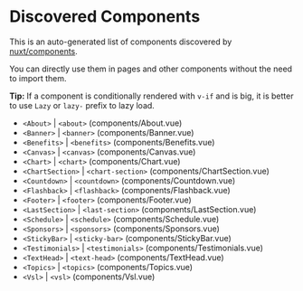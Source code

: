 # Discovered Components

This is an auto-generated list of components discovered by [nuxt/components](https://github.com/nuxt/components).

You can directly use them in pages and other components without the need to import them.

**Tip:** If a component is conditionally rendered with `v-if` and is big, it is better to use `Lazy` or `lazy-` prefix to lazy load.

- `<About>` | `<about>` (components/About.vue)
- `<Banner>` | `<banner>` (components/Banner.vue)
- `<Benefits>` | `<benefits>` (components/Benefits.vue)
- `<Canvas>` | `<canvas>` (components/Canvas.vue)
- `<Chart>` | `<chart>` (components/Chart.vue)
- `<ChartSection>` | `<chart-section>` (components/ChartSection.vue)
- `<Countdown>` | `<countdown>` (components/Countdown.vue)
- `<Flashback>` | `<flashback>` (components/Flashback.vue)
- `<Footer>` | `<footer>` (components/Footer.vue)
- `<LastSection>` | `<last-section>` (components/LastSection.vue)
- `<Schedule>` | `<schedule>` (components/Schedule.vue)
- `<Sponsors>` | `<sponsors>` (components/Sponsors.vue)
- `<StickyBar>` | `<sticky-bar>` (components/StickyBar.vue)
- `<Testimonials>` | `<testimonials>` (components/Testimonials.vue)
- `<TextHead>` | `<text-head>` (components/TextHead.vue)
- `<Topics>` | `<topics>` (components/Topics.vue)
- `<Vsl>` | `<vsl>` (components/Vsl.vue)
